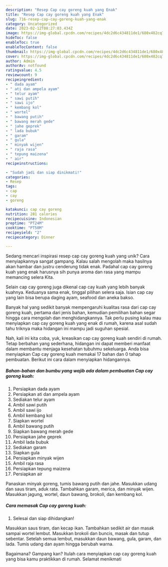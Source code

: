 ```yaml
---
description: "Resep Cap cay goreng kuah yang Enak"
title: "Resep Cap cay goreng kuah yang Enak"
slug: 716-resep-cap-cay-goreng-kuah-yang-enak
category: Uncategorized
date: 2023-02-12T08:27:03.434Z
image: https://img-global.cpcdn.com/recipes/4dc2d6c434811de1/680x482cq70/cap-cay-goreng-kuah-foto-resep-utama.jpg
hideToc: false
enableToc: true
enableTocContent: false
thumbnail: https://img-global.cpcdn.com/recipes/4dc2d6c434811de1/680x482cq70/cap-cay-goreng-kuah-foto-resep-utama.jpg
cover: https://img-global.cpcdn.com/recipes/4dc2d6c434811de1/680x482cq70/cap-cay-goreng-kuah-foto-resep-utama.jpg
author: Admin
authorAv: notfound
ratingvalue: 4.5
reviewcount: 9
recipeingredient:
- " dada ayam"
- " ati dan ampela ayam"
- " telur ayam"
- " sawi putih"
- " sawi ijo"
- " kembang kol"
- " wortel"
- " bawang putih"
- " bawang merah gede"
- " jahe geprek"
- " lada bubuk"
- " garam"
- " gula"
- " minyak wijen"
- " raja rasa"
- " tepung maizena"
- " air"
recipeinstructions:

- "Sudah jadi dan siap dinikmati!"
categories:
- Resep
tags:
- cap
- cay
- goreng

katakunci: cap cay goreng 
nutrition: 281 calories
recipecuisine: Indonesian
preptime: "PT24M"
cooktime: "PT50M"
recipeyield: "2"
recipecategory: Dinner

---
```





Sedang mencari inspirasi resep cap cay goreng kuah yang unik? Cara menyiapkannya sangat gampang. Kalau salah mengolah maka hasilnya akan hambar dan justru cenderung tidak enak. Padahal cap cay goreng kuah yang enak harusnya sih punya aroma dan rasa yang mampu memancing selera Kita.





Selain cap cay goreng juga dikenal cap cay kuah yang lebih banyak kuahnya. Keduanya sama enak, tinggal pilihan selera saja. Isian cap cay yang lain bisa berupa daging ayam, seafood dan aneka bakso.

Banyak hal yang sedikit banyak mempengaruhi kualitas rasa dari cap cay goreng kuah, pertama dari jenis bahan, kemudian pemilihan bahan segar hingga cara mengolah dan menghidangkannya. Tak perlu pusing kalau mau menyiapkan cap cay goreng kuah yang enak di rumah, karena asal sudah tahu triknya maka hidangan ini mampu jadi suguhan spesial.






Nah, kali ini kita coba, yuk, kreasikan cap cay goreng kuah sendiri di rumah. Tetap berbahan yang sederhana, hidangan ini dapat memberi manfaat dalam membantu menjaga kesehatan tubuhmu sekeluarga. Anda bisa menyiapkan Cap cay goreng kuah memakai 17 bahan dan 0 tahap pembuatan. Berikut ini cara dalam menyiapkan hidangannya.

<!--inarticleads1-->

##### Bahan-bahan dan bumbu yang wajib ada dalam pembuatan Cap cay goreng kuah:

1. Persiapkan  dada ayam
1. Persiapkan  ati dan ampela ayam
1. Sediakan  telur ayam
1. Ambil  sawi putih
1. Ambil  sawi ijo
1. Ambil  kembang kol
1. Siapkan  wortel
1. Ambil  bawang putih
1. Siapkan  bawang merah gede
1. Persiapkan  jahe geprek
1. Ambil  lada bubuk
1. Sediakan  garam
1. Siapkan  gula
1. Persiapkan  minyak wijen
1. Ambil  raja rasa
1. Persiapkan  tepung maizena
1. Persiapkan  air


Panaskan minyak goreng, tumis bawang putih dan jahe. Masukkan udang dan saus tiram, aduk rata. Tambahkan garam, merica, dan minyak wijen. Masukkan jagung, wortel, daun bawang, brokoli, dan kembang kol. 

<!--inarticleads2-->

##### Cara memasak Cap cay goreng kuah:


1. Selesai dan siap dihidangkan!

Masukkan saus tiram, dan kecap ikan. Tambahkan sedikit air dan masak sampai wortel lembut. Masukkan brokoli dan buncis, masak dan tutup sebentar. Setelah semua lembut, masukkan daun bawang, gula, garam, dan lada. Tumis udang dan ayam hingga berubah warna. 

Bagaimana? Gampang kan? Itulah cara menyiapkan cap cay goreng kuah yang bisa kamu praktikkan di rumah. Selamat menikmati
